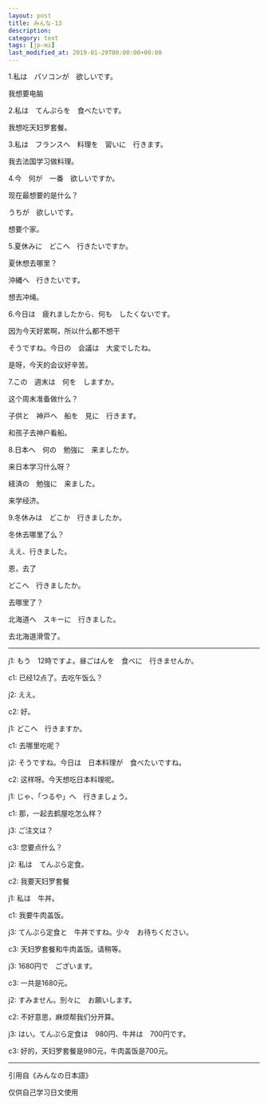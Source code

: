 ```yaml
---
layout: post
title: みんな-13
description: 
category: text
tags: [jp-mi]
last_modified_at: 2019-01-29T00:00:00+00:00
---
```


1.私は　パソコンが　欲しいです。

我想要电脑

2.私は　てんぷらを　食べたいです。

我想吃天妇罗套餐。

3.私は　フランスへ　料理を　習いに　行きます。

我去法国学习做料理。

4.今　何が　一番　欲しいですか。

现在最想要的是什么？

うちが　欲しいです。

想要个家。

5.夏休みに　どこへ　行きたいですか。

夏休想去哪里？

沖縄へ　行きたいです。

想去冲绳。

6.今日は　疲れましたから、何も　したくないです。

因为今天好累啊，所以什么都不想干

そうですね。今日の　会議は　大変でしたね。

是呀，今天的会议好辛苦。

7.この　週末は　何を　しますか。

这个周末准备做什么？

子供と　神戸へ　船を　見に　行きます。

和孩子去神户看船。

8.日本へ　何の　勉強に　来ましたか。

来日本学习什么呀？

経済の　勉強に　来ました。

来学经济。

9.冬休みは　どこか　行きましたか。

冬休去哪里了么？

ええ、行きました。

恩，去了

どこへ　行きましたか。

去哪里了？

北海道へ　スキーに　行きました。

去北海道滑雪了。

<hr>

j1: もう　12時ですよ。昼ごはんを　食べに　行きませんか。

c1: 已经12点了。去吃午饭么？


j2: ええ。

c2: 好。


j1: どこへ　行きますか。

c1: 去哪里吃呢？


j2: そうですね。今日は　日本料理が　食べたいですね。

c2: 这样呀。今天想吃日本料理呢。


j1: じゃ、「つるや」へ　行きましょう。

c1: 那，一起去鹤屋吃怎么样？


j3: ご注文は？

c3: 您要点什么？


j2: 私は　てんぷら定食。

c2: 我要天妇罗套餐


j1: 私は　牛丼。

c1: 我要牛肉盖饭。


j3: てんぷら定食と　牛丼ですね。少々　お待ちください。

c3: 天妇罗套餐和牛肉盖饭。请稍等。


j3: 1680円で　ございます。

c3: 一共是1680元。


j2: すみません。別々に　お願いします。

c2: 不好意思，麻烦帮我们分开算。


j3: はい。てんぷら定食は　980円、牛丼は　700円です。

c3: 好的，天妇罗套餐是980元，牛肉盖饭是700元。


<hr>

引用自《みんなの日本語》

仅供自己学习日文使用

